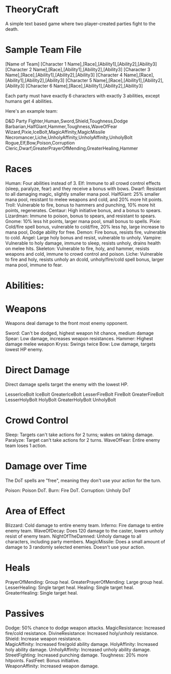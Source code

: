 TheoryCraft
===========
A simple text based game where two player-created parties fight to the death.


Sample Team File
================
[Name of Team]
[Character 1 Name],[Race],[Ability1],[Ability2],[Ability3]
[Character 2 Name],[Race],[Ability1],[Ability2],[Ability3]
[Character 3 Name],[Race],[Ability1],[Ability2],[Ability3]
[Character 4 Name],[Race],[Ability1],[Ability2],[Ability3]
[Character 5 Name],[Race],[Ability1],[Ability2],[Ability3]
[Character 6 Name],[Race],[Ability1],[Ability2],[Ability3]

Each party must have exactly 6 characters with exactly 3 abilities, except humans get 4 abilities.  

Here's an example team:

D&D Party
Fighter,Human,Sword,Shield,Toughness,Dodge
Barbarian,HalfGiant,Hammer,Toughness,WaveOfFear
Wizard,Pixie,IceBolt,MagicAffinity,MagicMissile
Necromancer,Liche,UnholyAffinity,UnholyAffinity,UnholyBolt
Rogue,Elf,Bow,Poison,Corruption
Cleric,Dwarf,GreaterPrayerOfMending,GreaterHealing,Hammer


Races
=====
Human:  Four abilities instead of 3.
Elf:  Immune to all crowd control effects (sleep, paralyze, fear) and they receive a bonus with bows.
Dwarf:  Resistant to all damaging magic, slightly smaller mana pool.
HalfGiant:  25% smaller mana pool, resistant to melee weapons and cold, and 20% more hit points.
Troll:  Vulnerable to fire, bonus to hammers and punching, 10% more hit points, regenerates.
Centaur:  High initiative bonus, and a bonus to spears.
Lizardman:  Immune to poison, bonus to spears, and resistant to spears.
Gnome:  10% less hit points, larger mana pool, small bonus to spells.
Pixie:  Cold/fire spell bonus, vulnerable to cold/fire, 20% less hp, large increase to mana pool, Dodge ability for free.
Demon:  Fire bonus, resists fire, vulnerable to cold.
Angel:  Large holy bonus and resist, vulnerable to unholy.
Vampire:  Vulnerable to holy damage, immune to sleep, resists unholy, drains health on melee hits.
Skeleton:  Vulnerable to fire, holy, and hammer, resists weapons and cold, immune to crowd control and poison.
Liche:  Vulnerable to fire and holy, resists unholy an dcold, unholy/fire/cold spell bonus, larger mana pool, immune to fear.


Abilities:
==========

Weapons 
=======
Weapons deal damage to the front most enemy opponent.

Sword:  Can't be dodged, highest weapon hit chance, medium damage
Spear:  Low damage, increases weapon resistances.
Hammer:  Highest damage melee weapon
Kryss:  Swings twice
Bow:  Low damage, targets lowest HP enemy.

Direct Damage
=============
Direct damage spells target the enemy with the lowest HP.

LesserIceBolt
IceBolt
GreaterIceBolt
LesserFireBolt 
FireBolt
GreaterFireBolt
LesserHolyBolt
HolyBolt
GreaterHolyBolt
UnholyBolt

Crowd Control
=============
Sleep:  Targets can't take actions for 2 turns; wakes on taking damage.
Paralyze:  Target can't take actions for 2 turns.
WaveOfFear:  Entire enemy team loses 1 action.

Damage over Time
================
The DoT spells are "free", meaning they don't use your action for the turn.

Poison:  Poison DoT. 
Burn:  Fire DoT.
Corruption:  Unholy DoT

Area of Effect
==============
Blizzard:  Cold damage to entire enemy team.
Inferno:  Fire damage to entire enemy team.
WaveOfDecay:  Does 120 damage to the caster, lowers unholy resist of enemy team.
NightOfTheDamned:  Unholy damage to all characters, including party members.
MagicMissile:  Does a small amount of damage to 3 randomly selected enemies.  Doesn't use your action.

Heals
=====
PrayerOfMending:  Group heal.
GreaterPrayerOfMending:  Large group heal.  
LesserHealing:  Single target heal.
Healing:  Single target heal.
GreaterHealing:  Single target heal.

Passives
========
Dodge:  50% chance to dodge weapon attacks.
MagicResistance:  Increased fire/cold resistance.
DivineResistance:  Increased holy/unholy resistance.
Shield:  Increase weapon resistance.  
MagicAffinity:  Increased fire/gold ability damage.
HolyAffinity:  Increased holy ability damage.
UnholyAffinity:  Increased unholy ability damage.
StreetFighting:  Increased punching damage.
Toughness:  20% more hitpoints.
FastFeet:  Bonus initiative.  
WeaponAffinity:  Increased weapon damage.




